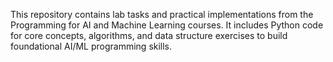 This repository contains lab tasks and practical implementations from the Programming for AI and Machine Learning courses. It includes Python code for core concepts, algorithms, and data structure exercises to build foundational AI/ML programming skills.
